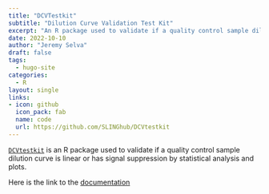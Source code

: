 ```yaml
---
title: "DCVTestkit"
subtitle: "Dilution Curve Validation Test Kit"
excerpt: "An R package used to validate if a quality control sample dilution curve is linear or has signal suppression by statistical analysis and plots."
date: 2022-10-10
author: "Jeremy Selva"
draft: false
tags:
  - hugo-site
categories:
  - R
layout: single
links:
- icon: github
  icon_pack: fab
  name: code
  url: https://github.com/SLINGhub/DCVtestkit
---
```


[`DCVtestkit`](https://github.com/SLINGhub/DCVtestkit) is an R package used to validate if a quality control sample dilution curve is linear or has signal suppression by statistical analysis and plots.

Here is the link to the [documentation](https://slinghub.github.io/DCVtestkit/)



